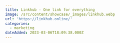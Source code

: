 ```yaml
---
title: Linkhub - One link for everything
image: /src/content/showcase/_images/linkhub.webp
url: 'https://linkhub.online/'
categories:
  - marketing
dateAdded: 2023-03-06T18:09:38.000Z
---
```



